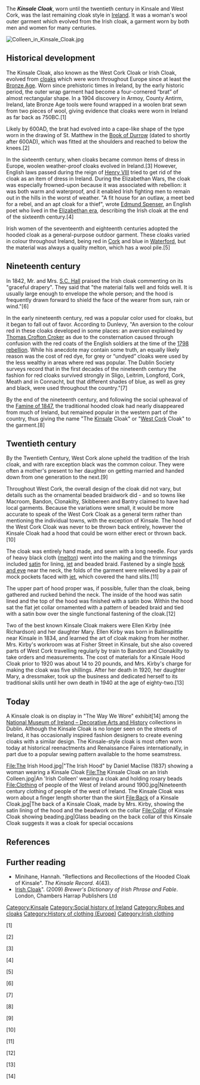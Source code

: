The ***Kinsale Cloak***, worn until the twentieth century in Kinsale and
West Cork, was the last remaining cloak style in
[Ireland](Ireland "wikilink"). It was a woman's wool outer garment which
evolved from the Irish cloak, a garment worn by both men and women for
many centuries.

![](Colleen_in_Kinsale_Cloak.jpg "Colleen_in_Kinsale_Cloak.jpg")

## Historical development

The Kinsale Cloak, also known as the West Cork Cloak or Irish Cloak,
evolved from [cloaks](cloak "wikilink") which were worn throughout
Europe since at least the [Bronze Age](Bronze_Age "wikilink"). Worn
since prehistoric times in Ireland, by the early historic period, the
outer wrap garment had become a four-cornered “brat” of almost
rectangular shape. In a 1904 discovery in Armoy, County Antirm, Ireland,
late Bronze Age tools were found wrapped in a woolen brat sewn from two
pieces of wool, giving evidence that cloaks were worn in Ireland as far
back as 750BC.[1]

Likely by 600AD, the brat had evolved into a cape-like shape of the type
worn in the drawing of St. Matthew in the [Book of
Durrow](Book_of_Durrow "wikilink") (dated to shortly after 600AD), which
was fitted at the shoulders and reached to below the knees.[2]

In the sixteenth century, when cloaks became common items of dress in
Europe, woolen weather-proof cloaks evolved in Ireland.[3] However,
English laws passed during the reign of [Henry
VIII](Henry_VIII "wikilink") tried to get rid of the cloak as an item of
dress in Ireland. During the Elizabethan Wars, the cloak was especially
frowned-upon because it was associated with rebellion: it was both warm
and waterproof, and it enabled Irish fighting men to remain out in the
hills in the worst of weather. "A fit house for an outlaw, a meet bed
for a rebel, and an apt cloak for a thief", wrote [Edmund
Spenser](Edmund_Spenser "wikilink"), an English poet who lived in the
[Elizabethan era](Elizabethan_era "wikilink"), describing the Irish
cloak at the end of the sixteenth century.[4]

Irish women of the seventeenth and eighteenth centuries adopted the
hooded cloak as a general-purpose outdoor garment. These cloaks varied
in colour throughout Ireland, being red in
[Cork](County_Cork "wikilink") and blue in
[Waterford](Waterford "wikilink"), but the material was always a quality
melton, which has a wool pile.[5]

## Nineteenth century

In 1842, Mr. and Mrs. [S.C. Hall](Samuel_Carter_Hall "wikilink") praised
the Irish cloak commenting on its "graceful drapery". They said that
"the material falls well and folds well. It is usually large enough to
envelope the whole person; and the hood is frequently drawn forward to
shield the face of the wearer from sun, rain or wind."[6]

In the early nineteenth century, red was a popular color used for
cloaks, but it began to fall out of favor. According to Dunlevy, "An
aversion to the colour red in these cloaks developed in some places: an
aversion explained by [Thomas Crofton
Croker](Thomas_Crofton_Croker "wikilink") as due to the consternation
caused through confusion with the red coats of the English soldiers at
the time of the [1798 rebellion](1798_rebellion "wikilink"). While his
anecdote may contain some truth, an equally likely reason was the cost
of red dye, for grey or “undyed” cloaks were used by the less wealthy in
areas where red was popular. The Dublin Society surveys record that in
the first decades of the nineteenth century the fashion for red cloaks
survived strongly in Sligo, Leitrim, Longford, Cork, Meath and in
Connacht, but that different shades of blue, as well as grey and black,
were used throughout the country."[7]

By the end of the nineteenth century, and following the social upheaval
of the [Famine of 1847](Great_Famine_(Ireland) "wikilink"), the
traditional hooded cloak had nearly disappeared from much of Ireland,
but remained popular in the western part of the country, thus giving the
name "The [Kinsale](Kinsale "wikilink") Cloak" or "[West
Cork](West_Cork "wikilink") Cloak" to the garment.[8]

## Twentieth century

By the Twentieth Century, West Cork alone upheld the tradition of the
Irish cloak, and with rare exception black was the common colour. They
were often a mother's present to her daughter on getting married and
handed down from one generation to the next.[9]

Throughout West Cork, the overall design of the cloak did not vary, but
details such as the ornamental beaded braidwork did - and so towns like
Macroom, Bandon, Clonakilty, Skibbereen and Bantry claimed to have had
local garments. Because the variations were small, it would be more
accurate to speak of the West Cork Cloak as a general term rather than
mentioning the individual towns, with the exception of Kinsale. The hood
of the West Cork Cloak was never to be thrown back entirely, however the
Kinsale Cloak had a hood that could be worn either erect or thrown
back.[10]

The cloak was entirely hand made, and sewn with a long needle. Four
yards of heavy black cloth ([melton](Melton_(cloth) "wikilink")) went
into the making and the trimmings included [satin](satin "wikilink") for
lining, [jet](Jet_stone "wikilink") and beaded braid. Fastened by a
single [hook and eye](hook_and_eye "wikilink") near the neck, the folds
of the garment were relieved by a pair of mock pockets faced with
[jet](Jet_stone "wikilink"), which covered the hand slits.[11]

The upper part of hood proper was, if possible, fuller than the cloak,
being gathered and rucked behind the neck. The inside of the hood was
satin lined and the top of the hood was finished with a satin bow.
Within the hood sat the flat jet collar ornamented with a pattern of
beaded braid and tied with a satin bow over the single functional
fastening of the cloak.[12]

Two of the best known Kinsale Cloak makers were Ellen Kirby (née
Richardson) and her daughter Mary. Ellen Kirby was born in Ballinspittle
near Kinsale in 1834, and learned the art of cloak making from her
mother. Mrs. Kirby's workroom was at Fisher Street in Kinsale, but she
also covered parts of West Cork travelling regularly by train to Bandon
and Clonakilty to take orders and measurements. The cost of materials
for a Kinsale Hood Cloak prior to 1920 was about 14 to 20 pounds, and
Mrs. Kirby's charge for making the cloak was five shillings. After her
death in 1920, her daughter Mary, a dressmaker, took up the business and
dedicated herself to its traditional skills until her own death in 1940
at the age of eighty-two.[13]

## Today

A Kinsale cloak is on display in "The Way We Wore" exhibit[14] among the
[National Museum of Ireland – Decorative Arts and
History](National_Museum_of_Ireland_–_Decorative_Arts_and_History "wikilink")
collections in Dublin. Although the Kinsale Cloak is no longer seen on
the streets of Ireland, it has occasionally inspired fashion designers
to create evening cloaks with a similar design. The Kinsale-style cloak
is most often worn today at historical reenactments and Renaissance
Faires internationally, in part due to a popular sewing pattern
available to the home seamstress.

<File:The> Irish Hood.jpg\|"The Irish Hood" by Daniel Maclise (1837)
showing a woman wearing a Kinsale Cloak <File:The> Kinsale Cloak on an
Irish Colleen.jpg\|An 'Irish Colleen' wearing a cloak and holding rosary
beads <File:Clothing> of people of the West of Ireland around
1900.jpg\|Nineteenth century clothing of people of the west of Ireland.
The Kinsale Cloak was worn about a finger length shorter than the skirt
<File:Back> of a Kinsale Cloak.jpg\|The back of a Kinsale Cloak, made by
Mrs. Kirby, showing the satin lining of the hood and the beadwork on the
collar <File:Collar> of Kinsale Cloak showing beading.jpg\|Glass beading
on the back collar of this Kinsale Cloak suggests it was a cloak for
special occasions

## References

## Further reading

-   Minihane, Hannah. "Reflections and Recollections of the Hooded Cloak
    of Kinsale". *The Kinsale Record*. 4(43).
-   [Irish
    Cloak](http://literati.credoreference.com/content/entry/orionirishpf/irish_cloak/0?searchId=78effeed-d0ae-11e6-a815-0e811e6e1ce7&result=1)". (2009)
    *Brewer's Dictionary of Irish Phrase and Fable*. London, Chambers
    Harrap Publishers Ltd

[Category:Kinsale](Category:Kinsale "wikilink") [Category:Social history
of Ireland](Category:Social_history_of_Ireland "wikilink")
[Category:Robes and cloaks](Category:Robes_and_cloaks "wikilink")
[Category:History of clothing
(Europe)](Category:History_of_clothing_(Europe) "wikilink")
[Category:Irish clothing](Category:Irish_clothing "wikilink")

[1]

[2]

[3]

[4]

[5]

[6]

[7]

[8]

[9]

[10]

[11]

[12]

[13]

[14]